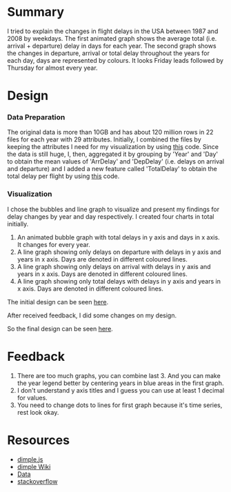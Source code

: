 # Summary
I tried to explain the changes in flight delays in the USA between 1987 and 2008 by weekdays. The first animated graph shows the average total (i.e. arrival + departure) delay in days for each year. The second graph shows the changes in departure, arrival or total delay throughout the years for each day, days are represented by colours. It looks Friday leads followed by Thursday for almost every year.

# Design
### Data Preparation
The original data is more than 10GB and has about 120 million rows in 22 files for each year with 29 attributes. Initially, I combined the files by keeping the attributes I need for my visualization by using [this](https://github.com/ddaskan/Data-Analyst-Nanodegree/blob/master/P6-Data_Visualization/data/combiner3.py) code. Since the data is still huge, I, then, aggregated it by grouping by 'Year' and 'Day' to obtain the mean values of 'ArrDelay' and 'DepDelay' (i.e. delays on arrival and departure) and I added a new feature called 'TotalDelay' to obtain the total delay per flight by using [this](https://github.com/ddaskan/Data-Analyst-Nanodegree/blob/master/P6-Data_Visualization/data/Agg.ipynb) code.

### Visualization
I chose the bubbles and line graph to visualize and present my findings for delay changes by year and day respectively. I created four charts in total initially.

1. An animated bubble graph with total delays in y axis and days in x axis. It changes for every year.
2. A line graph showing only delays on departure with delays in y axis and years in x axis. Days are denoted in different coloured lines.
3. A line graph showing only delays on arrival with delays in y axis and years in x axis. Days are denoted in different coloured lines.
4. A line graph showing only total delays with delays in y axis and years in x axis. Days are denoted in different coloured lines.

The initial design can be seen [here](http://bl.ocks.org/ddaskan/raw/d0a55c4f14f19c421000127746c0b41e/).  

After received feedback, I did some changes on my design.

So the final design can be seen [here]().

# Feedback
1. There are too much graphs, you can combine last 3. And you can make the year legend better by centering years in blue areas in the first graph.
2. I don't understand y axis titles and I guess you can use at least 1 decimal for values.
3. You need to change dots to lines for first graph because it's time series, rest look okay.

# Resources
* [dimple.js](http://dimplejs.org/)
* [dimple Wiki](https://github.com/PMSI-AlignAlytics/dimple/wiki)
* [Data](http://stat-computing.org/dataexpo/2009/the-data.html)
* [stackoverflow](http://stackoverflow.com/)
